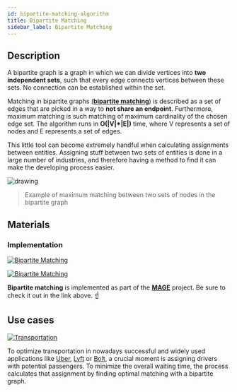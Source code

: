 ```yaml
---
id: bipartite-matching-algorithm
title: Bipartite Matching
sidebar_label: Bipartite Matching
---
```


## Description

A bipartite graph is a graph in which we can divide vertices into **two
independent sets**, such that every edge connects vertices between these sets.
No connection can be established within the set.

Matching in bipartite graphs ([**bipartite
matching**](https://www.geeksforgeeks.org/maximum-bipartite-matching)) is
described as a set of edges that are picked in a way to **not share an
endpoint**. Furthermore, maximum matching is such matching of maximum
cardinality of the chosen edge set. The algorithm runs in **O(|V|\*|E|)** time,
where V represents a set of nodes and E represents a set of edges.

This little tool can become extremely handful when calculating assignments
between entities. Assigning stuff between two sets of entities is done in a
large number of industries, and therefore having a method to find it can make
the developing process easier.

<img src="https://i.imgur.com/eoBab7K.png" alt="drawing"/>

> Example of maximum matching between two sets of nodes in the bipartite graph

## Materials

### Implementation

[![Bipartite
Matching](https://img.shields.io/badge/Bipartite_Matching-Implementation-FB6E00?style=for-the-badge&logo=github&logoColor=white)](https://github.com/memgraph/mage/blob/main/cpp/bipartite_matching_module/bipartite_matching_module.cpp)

[![Bipartite
Matching](https://img.shields.io/badge/Bipartite_Matching-Documentation-FCC624?style=for-the-badge&logo=cplusplus&logoColor=white)](/mage/query-modules/cpp/bipartite-matching)

**Bipartite matching** is implemented as part of the
[**MAGE**](https://github.com/memgraph/mage) project. Be sure to check it out in
the link above. :point_up:

## Use cases

[![Transportation](https://img.shields.io/badge/Transportation-Application-8A477F?style=for-the-badge)](/mage/applications/transportation-application)

To optimize transportation in nowadays successful and widely used applications
like [Uber](https://www.uber.com/), [Lyft](https://www.lyft.com/) or
[Bolt](https://bolt.eu/en/), a crucial moment is assigning drivers with
potential passengers. To minimize the overall waiting time, the process
calculates that assignment by finding optimal matching with a bipartite graph.

